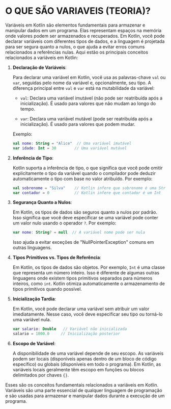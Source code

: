 # O QUE SÃO VARIAVEIS (TEORIA)?
Variáveis em Kotlin são elementos fundamentais para armazenar e manipular dados em um programa. Elas representam espaços na memória onde valores podem ser armazenados e recuperados. Em Kotlin, você pode declarar variáveis com diferentes tipos de dados, e a linguagem é projetada para ser segura quanto a nulos, o que ajuda a evitar erros comuns relacionados a referências nulas. Aqui estão os principais conceitos relacionados a variáveis em Kotlin:

1. **Declaração de Variáveis**:

   Para declarar uma variável em Kotlin, você usa as palavras-chave `val` ou `var`, seguidas pelo nome da variável e, opcionalmente, seu tipo. A diferença principal entre `val` e `var` está na mutabilidade da variável:

   - `val`: Declara uma variável imutável (não pode ser reatribuída após a inicialização). É usado para valores que não mudam ao longo do tempo.
   
   - `var`: Declara uma variável mutável (pode ser reatribuída após a inicialização). É usado para valores que podem mudar.

   Exemplo:
   
   ```kotlin
   val nome: String = "Alice"  // Uma variável imutável
   var idade: Int = 30        // Uma variável mutável
   ```

2. **Inferência de Tipo**:

   Kotlin suporta a inferência de tipo, o que significa que você pode omitir explicitamente o tipo da variável quando o compilador pode deduzir automaticamente o tipo com base no valor atribuído. Por exemplo:

   ```kotlin
   val sobrenome = "Silva"    // Kotlin infere que sobrenome é uma String
   var contador = 0           // Kotlin infere que contador é um Int
   ```

3. **Segurança Quanto a Nulos**:

   Em Kotlin, os tipos de dados são seguros quanto a nulos por padrão. Isso significa que você deve especificar se uma variável pode conter um valor nulo usando o operador `?`. Por exemplo:

   ```kotlin
   var nome: String? = null  // A variável nome pode ser nula
   ```

   Isso ajuda a evitar exceções de "NullPointerException" comuns em outras linguagens.

4. **Tipos Primitivos vs. Tipos de Referência**:

   Em Kotlin, os tipos de dados são objetos. Por exemplo, `Int` é uma classe que representa um número inteiro. Isso é diferente de algumas outras linguagens onde existem tipos primitivos separados para números inteiros, como `int`. Kotlin otimiza automaticamente o armazenamento de tipos primitivos quando possível.

5. **Inicialização Tardia**:

   Em Kotlin, você pode declarar uma variável sem atribuir um valor imediatamente. Nesse caso, você deve especificar seu tipo ou torná-lo uma variável nula.

   ```kotlin
   var salario: Double   // Variável não inicializada
   salario = 1000.0     // Inicialização posterior
   ```

6. **Escopo de Variável**:

   A disponibilidade de uma variável depende de seu escopo. As variáveis podem ser locais (disponíveis apenas dentro de um bloco de código específico) ou globais (disponíveis em todo o programa). Em Kotlin, as variáveis locais geralmente têm escopo em funções ou blocos delimitados por chaves `{}`.

Esses são os conceitos fundamentais relacionados a variáveis em Kotlin. Variáveis são uma parte essencial de qualquer linguagem de programação e são usadas para armazenar e manipular dados durante a execução de um programa.